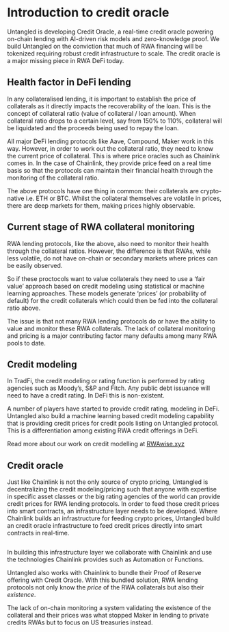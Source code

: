 
# Introduction to credit oracle
Untangled is developing Credit Oracle, a real-time credit oracle powering on-chain lending with AI-driven risk models and zero-knowledge proof. We build Untangled on the conviction that much of RWA financing will be tokenized requiring robust credit infrastructure to scale. The credit oracle is a major missing piece in RWA DeFi today.

## Health factor in DeFi lending
In any collateralised lending, it is important to establish the price of collaterals as it directly impacts the recoverability of the loan. This is the concept of collateral ratio (value of collateral / loan amount). When collateral ratio drops to a certain level, say from 150% to 110%, collateral will be liquidated and the proceeds being used to repay the loan. 

All major DeFi lending protocols like Aave, Compound, Maker work in this way. However, in order to work out the collateral ratio, they need to know the current price of collateral. This is where price oracles such as Chainlink comes in. In the case of Chainlink, they provide price feed on a real time basis so that the protocols can maintain their financial health through the monitoring of the collateral ratio. 

The above protocols have one thing in common: their collaterals are crypto-native i.e. ETH or BTC. Whilst the collateral themselves are volatile in prices, there are deep markets for them, making prices highly observable. 

## Current stage of RWA collateral monitoring
RWA lending protocols, like the above, also need to monitor their health through the collateral ratios. However, the difference is that RWAs, while less volatile, do not have on-chain or secondary markets where prices can be easily observed. 

So if these proctocols want to value collaterals they need to use a ‘fair value’ approach based on credit modeling using statistical or machine learning approaches. These models generate ‘prices’ (or probability of default) for the credit collaterals which could then be fed into the collateral ratio above.  

The issue is that not many RWA lending protocols do or have the ability to value and monitor these RWA collaterals. The lack of collateral monitoring and pricing is a major contributing factor many defaults among many RWA pools to date. 

## Credit modeling 
In TradFi, the credit modeling or rating function is performed by rating agencies such as Moody’s, S&P and Fitch. Any public debt issuance will need to have a credit rating. In DeFi this is non-existent. 

A number of players have started to provide credit rating, modeling in DeFi. Untangled also build a machine learning based credit modeling capability that is providing credit prices for credit pools listing on Untangled protocol. This is a differentiation among existing RWA credit offerings in DeFi. 

Read more about our work on credit modelling at [RWAwise.xyz](https://rwawise.xyz)

## Credit oracle
Just like Chainlink is not the only source of crypto pricing, Untangled is decentralizing the credit modeling/pricing such that anyone with expertise in specific asset classes or the big rating agencies of the world can provide credit prices for RWA lending protocols. In order to feed those credit prices into smart contracts, an infrastructure layer needs to be developed. Where Chainlink builds an infrastructure for feeding crypto prices, Untangled build an credit oracle infrastructure to feed credit prices directly into smart contracts in real-time. 

<img src="/img/ml-quant/credit-oracle.png" alt="" />

In building this infrastructure layer we collaborate with Chainlink and use the technologies Chainlink provides such as Automation or Functions. 

Untangled also works with Chainlink to bundle their Proof of Reserve offering with Credit Oracle. With this bundled solution, RWA lending protocols not only know the *price* of the RWA collaterals but also their *existence*. 

The lack of on-chain monitoring a system validating the existence of the collateral and their prices was what stopped Maker in lending to private credits RWAs but to focus on US treasuries instead. 
